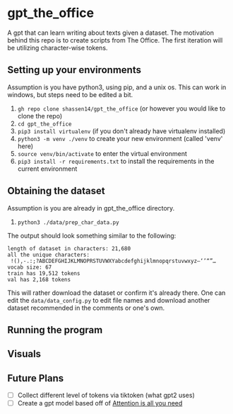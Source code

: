 # gpt_the_office

A gpt that can learn writing about texts given a dataset. The motivation behind this repo is to create scripts from The Office. The first iteration will be utilizing character-wise tokens.

## Setting up your environments
Assumption is you have python3, using pip, and a unix os. This can work in windows, but steps need to be edited a bit.
1. `gh repo clone shassen14/gpt_the_office` (or however you would like to clone the repo)
2. `cd gpt_the_office`
3. `pip3 install virtualenv` (if you don't already have virtualenv installed)
4. `python3 -m venv ./venv` to create your new environment (called 'venv' here)
5. `source venv/bin/activate` to enter the virtual environment
6. `pip3 install -r requirements.txt` to install the requirements in the current environment

## Obtaining the dataset
Assumption is you are already in gpt_the_office directory.
1. `python3 ./data/prep_char_data.py`

The output should look something similar to the following:
```
length of dataset in characters: 21,680
all the unique characters: 
 !(),-.:;?ABCDEFGHIJKLMNOPRSTUVWXYabcdefghijklmnopqrstuvwxyz–‘’“”…
vocab size: 67
train has 19,512 tokens
val has 2,168 tokens
```

This will rather download the dataset or confirm it's already there. One can edit the `data/data_config.py` to edit file names and download another dataset recommended in the comments or one's own.

## Running the program


## Visuals


## Future Plans

- [ ] Collect different level of tokens via tiktoken (what gpt2 uses)
- [ ] Create a gpt model based off of [Attention is all you need](https://arxiv.org/pdf/1706.03762.pdf)